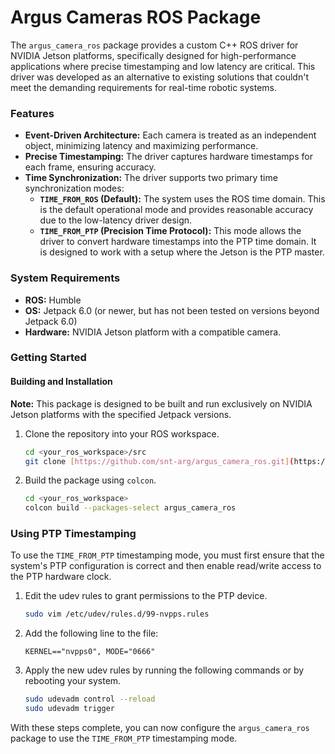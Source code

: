 # Argus Cameras ROS Package

The `argus_camera_ros` package provides a custom C++ ROS driver for NVIDIA Jetson platforms, specifically designed for high-performance applications where precise timestamping and low latency are critical. This driver was developed as an alternative to existing solutions that couldn't meet the demanding requirements for real-time robotic systems.

### Features

- **Event-Driven Architecture:** Each camera is treated as an independent object, minimizing latency and maximizing performance.
- **Precise Timestamping:** The driver captures hardware timestamps for each frame, ensuring accuracy.
- **Time Synchronization:** The driver supports two primary time synchronization modes:
    - **`TIME_FROM_ROS` (Default):** The system uses the ROS time domain. This is the default operational mode and provides reasonable accuracy due to the low-latency driver design.
    - **`TIME_FROM_PTP` (Precision Time Protocol):** This mode allows the driver to convert hardware timestamps into the PTP time domain. It is designed to work with a setup where the Jetson is the PTP master.

### System Requirements

- **ROS:** Humble
- **OS:** Jetpack 6.0 (or newer, but has not been tested on versions beyond Jetpack 6.0)
- **Hardware:** NVIDIA Jetson platform with a compatible camera.

### Getting Started

#### Building and Installation

**Note:** This package is designed to be built and run exclusively on NVIDIA Jetson platforms with the specified Jetpack versions.

1.  Clone the repository into your ROS workspace.

    ```bash
    cd <your_ros_workspace>/src
    git clone [https://github.com/snt-arg/argus_camera_ros.git](https://github.com/snt-arg/argus_camera_ros.git)
    ```

2.  Build the package using `colcon`.

    ```bash
    cd <your_ros_workspace>
    colcon build --packages-select argus_camera_ros
    ```

### Using PTP Timestamping

To use the `TIME_FROM_PTP` timestamping mode, you must first ensure that the system's PTP configuration is correct and then enable read/write access to the PTP hardware clock.

1.  Edit the udev rules to grant permissions to the PTP device.

    ```bash
    sudo vim /etc/udev/rules.d/99-nvpps.rules
    ```

2.  Add the following line to the file:

    ```
    KERNEL=="nvpps0", MODE="0666"
    ```

3.  Apply the new udev rules by running the following commands or by rebooting your system.

    ```bash
    sudo udevadm control --reload
    sudo udevadm trigger
    ```

With these steps complete, you can now configure the `argus_camera_ros` package to use the `TIME_FROM_PTP` timestamping mode.
